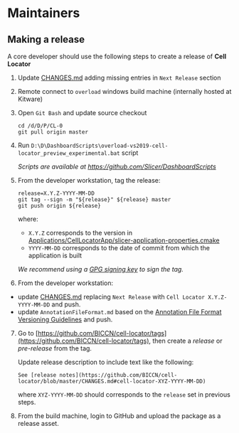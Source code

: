 # Maintainers

## Making a release

A core developer should use the following steps to create a release of **Cell Locator**

1. Update [CHANGES.md][changes] adding missing entries in `Next Release` section

2. Remote connect to `overload` windows build machine (internally hosted at Kitware)

3. Open `Git Bash` and update source checkout

    ```
    cd /d/D/P/CL-0
    git pull origin master
    ```

4. Run `D:\D\DashboardScripts\overload-vs2019-cell-locator_preview_experimental.bat` script

    _Scripts are available at https://github.com/Slicer/DashboardScripts_

5. From the developer workstation, tag the release:

    ```
    release=X.Y.Z-YYYY-MM-DD
    git tag --sign -m "${release}" ${release} master
    git push origin ${release}
    ```

    where:

    * `X.Y.Z` corresponds to the version in [Applications/CellLocatorApp/slicer-application-properties.cmake](https://github.com/BICCN/cell-locator/blob/master/Applications/CellLocatorApp/slicer-application-properties.cmake)
    * `YYYY-MM-DD` corresponds to the date of commit from which the application is built

    _We recommend using a [GPG signing key](https://help.github.com/articles/generating-a-new-gpg-key/) to sign the tag._

6. From the developer workstation:

  * update [CHANGES.md][changes] replacing `Next Release` with `Cell Locator X.Y.Z-YYYY-MM-DD` and push.
  * update `AnnotationFileFormat.md` based on the [Annotation File Format Versioning Guidelines][annotation-file-format-versioning-guidelines] and push.

7. Go to [https://github.com/BICCN/cell-locator/tags](https://github.com/BICCN/cell-locator/tags), then create a _release_ or _pre-release_ from the tag.

   Update release description to include text like the following:

   ```
   See [release notes](https://github.com/BICCN/cell-locator/blob/master/CHANGES.md#cell-locator-XYZ-YYYY-MM-DD)
   ```

   where `XYZ-YYYY-MM-DD` should corresponds to the `release` set in previous steps.

8. From the build machine, login to GitHub and upload the package as a release asset.

[changes]: https://github.com/BICCN/cell-locator/blob/master/CHANGES.md
[annotation-file-format-versioning-guidelines]: https://github.com/BICCN/cell-locator/blob/master/Documentation/developer_guide/AnnotationFileFormat.md#versioning-guidelines
